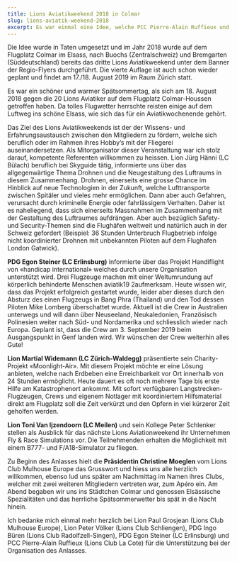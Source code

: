 ```yaml
---
title: Lions Aviatikweekend 2018 in Colmar
slug: lions-aviatik-weekend-2018
excerpt: Es war einmal eine Idee, welche PCC Pierre-Alain Ruffieux und ich nach einer Governorratssitzung besprochen haben. Sie kam auf, weil wir wissen, dass der Lions Club zahlreiche Mitglieder hat, welche sich beruflich oder im Rahmen eines Hobbys mit der Aviatik auseinandersetzen.
---
```


Die Idee wurde in Taten umgesetzt und im Jahr 2018 wurde auf dem Flugplatz Colmar im Elsass, nach Buochs (Zentralschweiz) und Bremgarten (Süddeutschland) bereits das dritte Lions Aviatikweekend unter dem Banner der Regio-Flyers durchgeführt. Die vierte Auflage ist auch schon wieder geplant und findet am 17./18. August 2019 im Raum Zürich statt.

Es war ein schöner und warmer Spätsommertag, als sich am 18. August 2018 gegen die 20 Lions Aviatiker auf dem Flugplatz Colmar-Houssen getroffen haben. Da tolles Flugwetter herrschte reisten einige auf dem Luftweg ins schöne Elsass, wie sich das für ein Aviatikwochenende gehört.

Das Ziel des Lions Aviatikweekends ist der der Wissens- und Erfahrungsaustausch zwischen den Mitgliedern zu fördern, welche sich beruflich oder im Rahmen ihres Hobby’s mit der Fliegerei auseinandersetzen. Als Mitorganisator dieser Veranstaltung war ich stolz darauf, kompetente Referenten willkommen zu heissen.
Lion Jürg Hänni (LC Bülach) beruflich bei Skyguide tätig, informierte uns über das allgegenwärtige Thema Drohnen und die Neugestaltung des Luftraums in diesem Zusammenhang. Drohnen, einerseits eine grosse Chance im Hinblick auf neue Technologien in der Zukunft, welche Lufttransporte zwischen Spitäler und vieles mehr ermöglichen. Dann aber auch Gefahren, verursacht durch kriminelle Energie oder fahrlässigem Verhalten. Daher ist es naheliegend, dass sich einerseits Massnahmen im Zusammenhang mit der Gestaltung des Luftraumes aufdrängen. Aber auch bezüglich Safety- und Security-Themen sind die Flughäfen weltweit und natürlich auch in der Schweiz gefordert (Beispiel: 36 Stunden Unterbruch Flugbetrieb infolge nicht koordinierter Drohnen mit unbekannten Piloten auf dem Flughafen London Gatwick).

**PDG Egon Steiner (LC Erlinsburg)** informierte über das Projekt Handiflight von «handicap international» welches durch unsere Organisation unterstützt wird. Drei Flugzeuge machen mit einer Weltumrundung auf körperlich behinderte Menschen aviatik19 2aufmerksam. Heute wissen wir, dass das Projekt erfolgreich gestartet wurde, leider aber dieses durch den Absturz des einen Flugzeugs in Bang Phra (Thailand) und den Tod dessen Piloten Mike Lomberg überschattet wurde. Aktuell ist die Crew in Australien unterwegs und will dann über Neuseeland, Neukaledonien, Französisch Polinesien weiter nach Süd- und Nordamerika und schliesslich wieder nach Europa. Geplant ist, dass die Crew am 3. September 2019 beim Ausgangspunkt in Genf landen wird. Wir wünschen der Crew weiterhin alles Gute!

**Lion Martial Widemann (LC Zürich-Waldegg)** präsentierte sein Charity-Projekt «Moonlight-Air». Mit diesem Projekt möchte er eine Lösung anbieten, welche nach Erdbeben eine Erreichbarkeit vor Ort innerhalb von 24 Stunden ermöglicht. Heute dauert es oft noch mehrere Tage bis erste Hilfe am Katastrophenort ankommt. Mit sofort verfügbaren Langstrecken-Flugzeugen, Crews und eigenem Notlager mit koordiniertem Hilfsmaterial direkt am Flugplatz soll die Zeit verkürzt und den Opfern in viel kürzerer Zeit geholfen werden.

**Lion Toni Van Ijzendoorn (LC Meilen)** und sein Kollege Peter Schlenker stellen als Ausblick für das nächste Lions Aviationweekend ihr Unternehmen Fly & Race Simulations vor. Die Teilnehmenden erhalten die Möglichkeit mit einem B777- und F/A18-Simulator zu fliegen.

Zu Beginn des Anlasses hielt die **Präsidentin Christine Moeglen** vom Lions Club Mulhouse Europe das Grusswort und hiess uns alle herzlich willkommen, ebenso lud uns später am Nachmittag im Namen ihres Clubs, welcher mit zwei weiteren Mitgliedern vertreten war, zum Apéro ein. Am Abend begaben wir uns ins Städtchen Colmar und genossen Elsässische Spezialitäten und das herrliche Spätsommerwetter bis spät in die Nacht hinein.

Ich bedanke mich einmal mehr herzlich bei Lion Paul Grosjean (Lions Club Mulhouse Europe), Lion Peter Völker (Lions Club Schliengen), PDG Ingo Büren (Lions Club Radolfzell-Singen), PDG Egon Steiner (LC Erlinsburg) und PCC Pierre-Alain Ruffieux (Lions Club La Cote) für die Unterstützung bei der Organisation des Anlasses.
